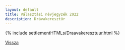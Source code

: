 ```yaml
---
layout: default
title: Választási névjegyzék 2022
description: Drávakeresztúr
---
```


{% include settlementHTMLs/Draavakeresztuur.html %}

[Vissza](./)
